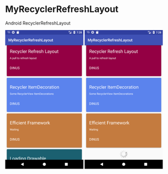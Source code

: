 # MyRecyclerRefreshLayout
Android RecyclerRefreshLayout

<img src="https://github.com/Muhammadsafarali/MyRecyclerRefreshLayout/blob/master/list.png" width="250">   <img src="https://github.com/Muhammadsafarali/MyRecyclerRefreshLayout/blob/master/list_refreshing.png" width="250">
